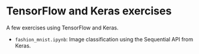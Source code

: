 # TensorFlow and Keras exercises

A few exercises using TensorFlow and Keras.

 * `fashion_mnist.ipynb`: Image classification using the Sequential API from Keras.